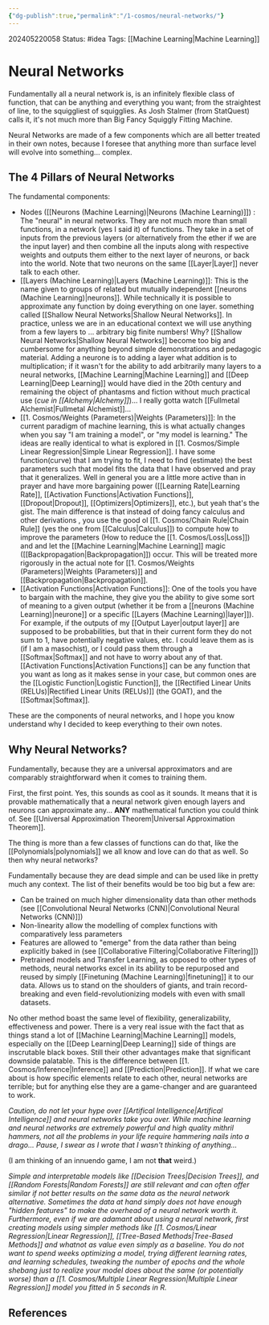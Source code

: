 ```yaml
---
{"dg-publish":true,"permalink":"/1-cosmos/neural-networks/"}
---
```


202405220058
Status: #idea
Tags: [[Machine Learning\|Machine Learning]] 
# Neural Networks
Fundamentally all a neural network is, is an infinitely flexible class of function, that can be anything and everything you want; from the straightest of line, to the squiggliest of squigglies. As Josh Stalmer (from StatQuest) calls it, it's not much more than Big Fancy Squiggly Fitting Machine. 

Neural Networks are made of a few components which are all better treated in their own notes, because I foresee that anything more than surface level will evolve into something... complex.
## The 4 Pillars of Neural Networks
The fundamental components:
- Nodes ([[Neurons (Machine Learning)\|Neurons (Machine Learning)]]) : The "neural" in neural networks. They are not much more than small functions, in a network (yes I said it) of functions. They take in a set of inputs from the previous layers (or alternatively from the ether if we are the input layer) and then combine all the inputs along with respective weights and outputs them either to the next layer of neurons, or back into the world. Note that two neurons on the same [[Layer\|Layer]] never talk to each other.
- [[Layers (Machine Learning)\|Layers (Machine Learning)]]: This is the name given to groups of related but mutually independent [[neurons (Machine Learning)\|neurons]]. While technically it is possible to approximate any function by doing everything on one layer. something called [[Shallow Neural Networks\|Shallow Neural Networks]]. In practice, unless we are in an educational context we will use anything from a few layers to ... arbitrary big finite numbers! Why? [[Shallow Neural Networks\|Shallow Neural Networks]] become too big and cumbersome for anything beyond simple demonstrations and pedagogic material. Adding a neurone is to adding a layer what addition is to multiplication; if it wasn't for the ability to add arbitrarily many layers to a neural networks, [[Machine Learning\|Machine Learning]] and [[Deep Learning\|Deep Learning]] would have died in the 20th century and remaining the object of phantasms and fiction without much practical use (*cue in [[Alchemy\|Alchemy]]*)... I really gotta watch [[Fullmetal Alchemist\|Fullmetal Alchemist]]...
- [[1. Cosmos/Weights (Parameters)\|Weights (Parameters)]]: In the current paradigm of machine learning, this is what actually changes when you say "I am training a model", or "my model is learning." The ideas are really identical to what is explored in [[1. Cosmos/Simple Linear Regression\|Simple Linear Regression]]. I have some function(curve) that I am trying to fit, I need to find (estimate) the best parameters such that model fits the data that I have observed and pray that it generalizes. Well in general you are a little more active than in prayer and have more bargaining power ([[Learning Rate\|Learning Rate]], [[Activation Functions\|Activation Functions]], [[Dropout\|Dropout]], [[Optimizers\|Optimizers]], etc.), but yeah that's the gist. The main difference is that instead of doing fancy calculus and other derivations , you use the good ol [[1. Cosmos/Chain Rule\|Chain Rule]] (yes the one from [[Calculus\|Calculus]]) to compute how to improve the parameters (How to reduce the [[1. Cosmos/Loss\|Loss]]) and and let the [[Machine Learning\|Machine Learning]] magic ([[Backpropagation\|Backpropagation]]) occur. This will be treated more rigorously in the actual note for [[1. Cosmos/Weights (Parameters)\|Weights (Parameters)]] and [[Backpropagation\|Backpropagation]].
- [[Activation Functions\|Activation Functions]]: One of the tools you have to bargain with the machine, they give you the ability to give some sort of meaning to a given output (whether it be from a [[neurons (Machine Learning)\|neurone]] or a specific [[Layers (Machine Learning)\|layer]]). For example, if the outputs of my [[Output Layer\|output layer]] are supposed to be probabilities, but that in their current form they do not sum to $1$, have potentially negative values, etc. I could leave them as is (if I am a masochist), or I could pass them through a [[Softmax\|Softmax]] and not have to worry about any of that. [[Activation Functions\|Activation Functions]] can be any function that you want as long as it makes sense in your case, but common ones are the [[Logistic Function\|Logistic Function]], the [[Rectified Linear Units (RELUs)\|Rectified Linear Units (RELUs)]] (the GOAT), and the [[Softmax\|Softmax]].

These are the components of neural networks, and I hope you know understand why I decided to keep everything to their own notes. 

## Why Neural Networks?
Fundamentally, because they are a universal approximators and are comparably straightforward when it comes to training them. 

First, the first point. Yes, this sounds as cool as it sounds.
It means that it is provable mathematically that a neural network given enough layers and neurons can approximate any... **ANY** mathematical function you could think of. See [[Universal Approximation Theorem\|Universal Approximation Theorem]].

The thing is more than a few classes of functions can do that, like the [[Polynomials\|polynomials]] we all know and love can do that as well. So then why neural networks?

Fundamentally because they are dead simple and can be used like in pretty much any context. The list of their benefits would be too big but a few are:
- Can be trained on much higher dimensionality data than other methods (see [[Convolutional Neural Networks (CNN)\|Convolutional Neural Networks (CNN)]])
- Non-linearity allow the modelling of complex functions with comparatively less parameters
- Features are allowed to "emerge" from the data rather than being explicitly baked in (see [[Collaborative Filtering\|Collaborative Filtering]])
- Pretrained models and Transfer Learning, as opposed to other types of methods, neural networks excel in its ability to be repurposed and reused by simply [[Finetuning (Machine Learning)\|finetuning]] it to our data. Allows us to stand on the shoulders of giants, and train record-breaking and even field-revolutionizing models with even with small datasets.

No other method boast the same level of flexibility, generalizability, effectiveness and power. There is a very real issue with the fact that as things stand a lot of [[Machine Learning\|Machine Learning]] models, especially on the [[Deep Learning\|Deep Learning]] side of things are inscrutable black boxes. Still their other advantages make that significant downside palatable. This is the difference between [[1. Cosmos/Inference\|Inference]] and [[Prediction\|Prediction]]. If what we care about is how specific elements relate to each other, neural networks are terrible; but for anything else they are a game-changer and are guaranteed to work.

*Caution, do not let your hype over [[Artifical Intelligence\|Artifical Intelligence]] and neural networks take you over. While machine learning and neural networks are extremely powerful and high quality mithril hammers, not all the problems in your life require hammering nails into a drago... Pause, I swear as I wrote that I wasn't thinking of anything...*

(I am thinking of an innuendo game, I am not **that** weird.)

*Simple and interpretable models like [[Decision Trees\|Decision Trees]], and [[Random Forests\|Random Forests]] are still relevant and can often offer similar if not better results on the same data as the neural network alternative. Sometimes the data at hand simply does not have enough "hidden features" to make the overhead of a neural network worth it. Furthermore, even if we are adamant about using a neural network, first creating models using simpler methods like [[1. Cosmos/Linear Regression\|Linear Regression]], [[Tree-Based Methods\|Tree-Based Methods]] and whatnot as value even simply as a baseline. You do not want to spend weeks optimizing a model, trying different learning rates, and learning schedules, tweaking the number of epochs and the whole shebang just to realize your model does about the same (or potentially worse) than a [[1. Cosmos/Multiple Linear Regression\|Multiple Linear Regression]] model you fitted in 5 seconds in R.*
## References
